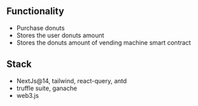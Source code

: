 ## Functionality

- Purchase donuts
- Stores the user donuts amount
- Stores the donuts amount of vending machine smart contract

## Stack
- NextJs@14, tailwind, react-query, antd
- truffle suite, ganache
- web3.js

